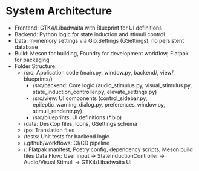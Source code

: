 # System Architecture
- Frontend: GTK4/Libadwaita with Blueprint for UI definitions
- Backend: Python logic for state induction and stimuli control
- Data: In-memory settings via Gio.Settings (GSettings), no persistent database
- Build: Meson for building, Foundry for development workflow, Flatpak for packaging
- Folder Structure:
  - /src: Application code (main.py, window.py, backend/, view/, blueprints/)
    - /src/backend: Core logic (audio_stimulus.py, visual_stimulus.py, state_induction_controller.py, elevate_settings.py)
    - /src/view: UI components (control_sidebar.py, epileptic_warning_dialog.py, preferences_window.py, stimuli_renderer.py)
    - /src/blueprints: UI definitions (*.blp)
  - /data: Desktop files, icons, GSettings schema
  - /po: Translation files
  - /tests: Unit tests for backend logic
  - /.github/workflows: CI/CD pipeline
  - /: Flatpak manifest, Poetry config, dependency scripts, Meson build files
Data Flow: User input → StateInductionController → Audio/Visual Stimuli → GTK4/Libadwaita UI